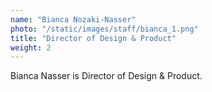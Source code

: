 ```yaml
---
name: "Bianca Nozaki-Nasser"
photo: "/static/images/staff/bianca_1.png"
title: "Director of Design & Product"
weight: 2
---
```

Bianca Nasser is Director of Design & Product.
